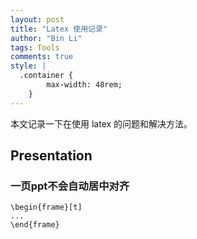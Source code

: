 ```yaml
---
layout: post
title: "Latex 使用记录"
author: "Bin Li"
tags: Tools
comments: true
style: |
  .container {
        max-width: 48rem;
    } 
---
```


本文记录一下在使用 latex 的问题和解决方法。

<!--more-->

## Presentation
### 一页ppt不会自动居中对齐
```
\begin{frame}[t]
...
\end{frame}
```

